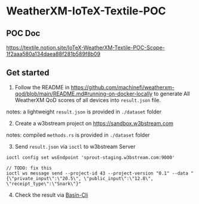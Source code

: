 # WeatherXM-IoTeX-Textile-POC

## POC Doc

https://textile.notion.site/IoTeX-WeatherXM-Textile-POC-Scope-1f2aaa580a134daea88f281b589f8b09

## Get started

1. Follow the README in https://github.com/machinefi/weatherxm-qod/blob/main/README.md#running-on-docker-locally to generate All WeatherXM QoD scores of all devices into `result.json` file.

notes: a lightweight `result.json` is provided in `./dataset` folder

2. Create a w3bstream project on https://sandbox.w3bstream.com

notes: compiled `methods.rs` is provided in `./dataset` folder

3. Send `result.json` via `ioctl` to w3bstream Server

```shell
ioctl config set wsEndpoint 'sprout-staging.w3bstream.com:9000'

// TODO: fix this
ioctl ws message send --project-id 43 --project-version "0.1" --data "{\"private_input\":\"20.5\", \"public_input\":\"12.8\", \"receipt_type\":\"Snark\"}" 
```

4. Check the result via [Basin-Cli](https://github.com/tablelandnetwork/basin-cli/tree/main?tab=readme-ov-file#listing-events)